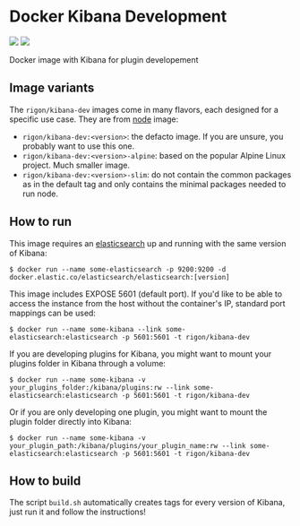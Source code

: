 # Docker Kibana Development

[![](https://images.microbadger.com/badges/image/rigon/kibana-dev.svg)](https://microbadger.com/images/rigon/kibana-dev "Get your own image badge on microbadger.com") [![](https://images.microbadger.com/badges/version/rigon/kibana-dev.svg)](https://microbadger.com/images/rigon/kibana-dev "Get your own version badge on microbadger.com")

Docker image with Kibana for plugin developement

## Image variants

The `rigon/kibana-dev` images come in many flavors, each designed for a specific use case. They are from [node](https://hub.docker.com/_/node/) image:

 - `rigon/kibana-dev:<version>`: the defacto image. If you are unsure, you probably want to use this one.
 - `rigon/kibana-dev:<version>-alpine`: based on the popular Alpine Linux project. Much smaller image.
 - `rigon/kibana-dev:<version>-slim`: do not contain the common packages as in the default tag and only contains the minimal packages needed to run node.


## How to run

This image requires an [elasticsearch](https://hub.docker.com/_/elasticsearch/) up and running with the same version of Kibana:

    $ docker run --name some-elasticsearch -p 9200:9200 -d docker.elastic.co/elasticsearch/elasticsearch:[version]

This image includes EXPOSE 5601 (default port). If you'd like to be able to access the instance from the host without the container's IP, standard port mappings can be used:

    $ docker run --name some-kibana --link some-elasticsearch:elasticsearch -p 5601:5601 -t rigon/kibana-dev

If you are developing plugins for Kibana, you might want to mount your plugins folder in Kibana through a volume:

    $ docker run --name some-kibana -v your_plugins_folder:/kibana/plugins:rw --link some-elasticsearch:elasticsearch -p 5601:5601 -t rigon/kibana-dev

Or if you are only developing one plugin, you might want to mount the plugin folder directly into Kibana:

    $ docker run --name some-kibana -v your_plugin_path:/kibana/plugins/your_plugin_name:rw --link some-elasticsearch:elasticsearch -p 5601:5601 -t rigon/kibana-dev
    
    
## How to build

The script `build.sh` automatically creates tags for every version of Kibana, just run it and follow the instructions!
